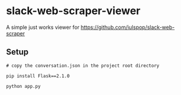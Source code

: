 # slack-web-scraper-viewer
A simple just works viewer for https://github.com/iulspop/slack-web-scraper


## Setup 

```
# copy the conversation.json in the project root directory

pip install Flask==2.1.0

python app.py
```